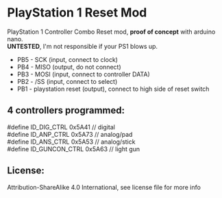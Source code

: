 # PlayStation 1 Reset Mod  

PlayStation 1 Controller Combo Reset mod, **proof of concept** with arduino nano.  
**UNTESTED**, I'm not responsible if your PS1 blows up.  

 * PB5 - SCK (input, connect to clock)
 * PB4 - MISO (output, do not connect)
 * PB3 - MOSI (input, connect to controller DATA)
 * PB2 - /SS (input, connect to select)
 * PB1 - playstation reset (output), connect to high side of reset switch

4 controllers programmed:  
------------------------
#define ID_DIG_CTRL 0x5A41 // digital  
#define ID_ANP_CTRL 0x5A73 // analog/pad  
#define ID_ANS_CTRL 0x5A53 // analog/stick  
#define ID_GUNCON_CTRL 0x5A63 // light gun  

License:
---------  
Attribution-ShareAlike 4.0 International, see license file for more info
